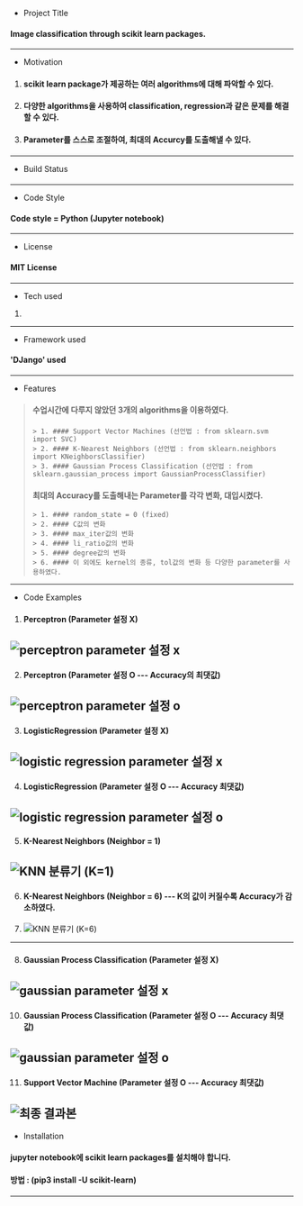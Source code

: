 * Project Title
#### Image classification through scikit learn packages.
-------
* Motivation
1. #### scikit learn package가 제공하는 여러 algorithms에 대해 파악할 수 있다.
2. #### 다양한 algorithms을 사용하여 classification, regression과 같은 문제를 해결할 수 있다.
3. #### Parameter를 스스로 조절하여, 최대의 Accurcy를 도출해낼 수 있다.
--------
* Build Status
####
--------
* Code Style
#### Code style = Python (Jupyter notebook)
--------
* License
#### MIT License
--------
* Tech used
1. 
--------
* Framework used
#### 'DJango' used
--------
* Features
> #### 수업시간에 다루지 않았던 3개의 algorithms을 이용하였다.
>     > 1. #### Support Vector Machines (선언법 : from sklearn.svm import SVC)
>     > 2. #### K-Nearest Neighbors (선언법 : from sklearn.neighbors import KNeighborsClassifier)
>     > 3. #### Gaussian Process Classification (선언법 : from sklearn.gaussian_process import GaussianProcessClassifier)
> #### 최대의 Accuracy를 도출해내는 Parameter를 각각 변화, 대입시켰다.
>     > 1. #### random_state = 0 (fixed)
>     > 2. #### C값의 변화
>     > 3. #### max_iter값의 변화
>     > 4. #### li_ratio값의 변화
>     > 5. #### degree값의 변화
>     > 6. #### 이 외에도 kernel의 종류, tol값의 변화 등 다양한 parameter를 사용하였다.
--------
* Code Examples
1. #### Perceptron (Parameter 설정 X)
![perceptron parameter 설정 x](https://user-images.githubusercontent.com/92518995/146891023-316ca279-d9af-49a2-bad5-bb9619eaf446.PNG)
--------
2. #### Perceptron (Parameter 설정 O --- Accuracy의 최댓값)
![perceptron parameter 설정 o](https://user-images.githubusercontent.com/92518995/146891360-2545febc-fe16-47fb-97b4-131af0893efe.PNG)
-------
3. #### LogisticRegression (Parameter 설정 X)
![logistic regression parameter 설정 x](https://user-images.githubusercontent.com/92518995/146891746-ca87cd23-ac59-4cac-aa70-021853010be4.PNG)
-------
4. #### LogisticRegression (Parameter 설정 O --- Accuracy 최댓값)
![logistic regression parameter 설정 o](https://user-images.githubusercontent.com/92518995/146891787-afb232c3-4fb4-41d5-a53c-6877728da535.PNG)
-------
5. #### K-Nearest Neighbors (Neighbor = 1)
![KNN 분류기 (K=1)](https://user-images.githubusercontent.com/92518995/146892001-43f8c65d-c9c0-4ee7-aef4-8b580090e560.PNG)
-------
6. #### K-Nearest Neighbors (Neighbor = 6) --- K의 값이 커질수록 Accuracy가 감소하였다.
7. ![KNN 분류기 (K=6)](https://user-images.githubusercontent.com/92518995/146892605-044efb5f-ec75-49fd-a996-bafd71c6703c.PNG)
-------
8. #### Gaussian Process Classification (Parameter 설정 X)
![gaussian parameter 설정 x](https://user-images.githubusercontent.com/92518995/146892977-6e78d606-016f-4e3e-94dc-ce1ba2bda368.PNG)
-------
10. #### Gaussian Process Classification (Parameter 설정 O --- Accuracy 최댓값)
![gaussian parameter 설정 o](https://user-images.githubusercontent.com/92518995/146893017-7979c3f5-64b5-4509-9afe-cb532e49f4a9.PNG)
-------
11. #### Support Vector Machine (Parameter 설정 O --- Accuracy 최댓값)
![최종 결과본](https://user-images.githubusercontent.com/92518995/146893282-a7c38c4c-14e9-4772-aafd-7d6e979b5de8.PNG)
-------
* Installation
#### jupyter notebook에 scikit learn packages를 설치해야 합니다.
#### 방법 : (pip3 install -U scikit-learn)
-------
